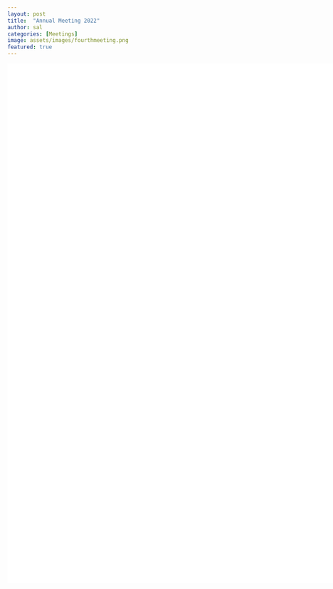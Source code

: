 ```yaml
---
layout: post
title:  "Annual Meeting 2022"
author: sal
categories: [Meetings]
image: assets/images/fourthmeeting.png
featured: true
---  
```


<html>
<div style="width: 100%; height: 100%">
<embed src="/assets/images/ISMRM-ANZ_small.pdf" width="8207px" height="1167px" />
  </div>
</html>

